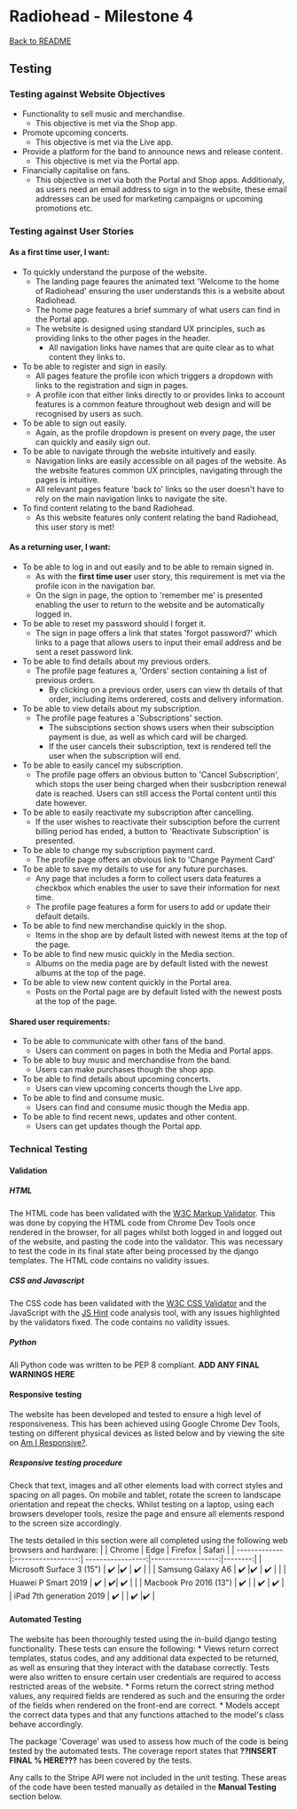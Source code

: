 # Radiohead - Milestone 4
[Back to README](README.md)
## Testing
### Testing against Website Objectives
* Functionality to sell music and merchandise.
    * This objective is met via the Shop app.
* Promote upcoming concerts.
    * This objective is met via the Live app.
* Provide a platform for the band to announce news and release content.
    * This objective is met via the Portal app.
* Financially capitalise on fans.
    * This objective is met via both the Portal and Shop apps. Additionaly, as users need an email address to sign in to the website, these email addresses can be used for marketing campaigns or upcoming promotions etc.

### Testing against User Stories
#### As a first time user, I want:
* To quickly understand the purpose of the website.
    * The landing page feaures the animated text 'Welcome to the home of Radiohead' ensuring the user understands this is a website about Radiohead.
    * The home page features a brief summary of what users can find in the Portal app.
    * The website is designed using standard UX principles, such as providing links to the other pages in the header.
        * All navigation links have names that are quite clear as to what content they links to.
* To be able to register and sign in easily.
    * All pages feature the profile icon which triggers a dropdown with links to the registration and sign in pages.
    * A profile icon that either links directly to or provides links to account features is a common feature throughout web design and will be recognised by users as such.
* To be able to sign out easily.
    * Again, as the profile dropdown is present on every page, the user can quickly and easily sign out.
* To be able to navigate through the website intuitively and easily.
    * Navigation links are easily accessible on all pages of the website. As the website features common UX principles, navigating through the pages is intuitive.
    * All relevant pages feature 'back to' links so the user doesn't have to rely on the main navigation links to navigate the site.
* To find content relating to the band Radiohead.
    * As this website features only content relating the band Radiohead, this user story is met!

#### As a returning user, I want:
* To be able to log in and out easily and to be able to remain signed in.
    * As with the **first time user** user story, this requirement is met via the profile icon in the navigation bar.
    * On the sign in page, the option to 'remember me' is presented enabling the user to return to the website and be automatically logged in.
* To be able to reset my password should I forget it.
    * The sign in page offers a link that states 'forgot password?' which links to a page that allows users to input their email address and be sent a reset password link. 
* To be able to find details about my previous orders.
    * The profile page features a, 'Orders' section containing a list of previous orders.
        * By clicking on a previous order, users can view th details of that order, including items orderered, costs and delivery information.
* To be able to view details about my subscription.
    * The profile page features a 'Subscriptions' section.
        * The subsciptions section shows users when their subsciption payment is due, as well as which card will be charged.
        * If the user cancels their subscription, text is rendered tell the user when the subscription will end.
* To be able to easily cancel my subscription.
    * The profile page offers an obvious button to 'Cancel Subscription', which stops the user being charged when their susbcription renewal date is reached. Users can still access the Portal content until this date however.
* To be able to easily reactivate my subscription after cancelling.
    * If the user wishes to reactivate their subsciption before the current billing period has ended, a button to 'Reactivate Subscription' is presented.
* To be able to change my subscription payment card.
    * The profile page offers an obvious link to 'Change Payment Card'
* To be able to save my details to use for any future purchases.
    * Any page that includes a form to collect users data features a checkbox which enables the user to save their information for next time.
    * The profile page features a form for users to add or update their default details.
* To be able to find new merchandise quickly in the shop.
    * Items in the shop are by default listed with newest items at the top of the page.
* To be able to find new music quickly in the Media section.
    * Albums on the media page are by default listed with the newest albums at the top of the page.
* To be able to view new content quickly in the Portal area.
    * Posts on the Portal page are by default listed with the newest posts at the top of the page.

#### Shared user requirements:
* To be able to communicate with other fans of the band.
    * Users can comment on pages in both the Media and Portal apps.
* To be able to buy music and merchandise from the band.
    * Users can make purchases though the shop app.
* To be able to find details about upcoming concerts.
    * Users can view upcoming concerts though the Live app.
* To be able to find and consume music.
    * Users can find and consume music though the Media app.
* To be able to find recent news, updates and other content.
    * Users can get updates though the Portal app.

### Technical Testing
#### Validation
##### HTML
The HTML code has been validated with the [W3C Markup Validator](https://validator.w3.org/). This was done by copying the HTML code from Chrome Dev Tools once rendered in the browser, for all pages whilst both logged in and logged out of the website, and pasting the code into the validator. This was necessary to test the code in its final state after being processed by the django templates. The HTML code contains no validity issues.

##### CSS and Javascript
The CSS code has been validated with the [W3C CSS Validator](https://jigsaw.w3.org/css-validator/) and the JavaScript with the [JS Hint](https://jshint.com/) code analysis tool, with any issues highlighted by the validators fixed. The code contains no validity issues.

##### Python
All Python code was written to be PEP 8 compliant. **ADD ANY FINAL WARNINGS HERE**

#### Responsive testing
The website has been developed and tested to ensure a high level of responsiveness. This has been achieved using Google Chrome Dev Tools, testing on different physical devices as listed below and by viewing the site on [Am I Responsive?](http://ami.responsivedesign.is/).
##### Responsive testing procedure
Check that text, images and all other elements load with correct styles and spacing on all pages. On mobile and tablet, rotate the screen to landscape orientation and repeat the checks. Whilst testing on a laptop, using each browsers developer tools, resize the page and ensure all elements respond to the screen size accordingly.

The tests detailed in this section were all completed using the following web browsers and hardware:
|                            | Chrome             | Edge             | Firefox            | Safari |
| -------------             |:------------------:| -----------------:|-------------------:|--------:|
| Microsoft Surface 3 (15") | :heavy_check_mark: |:heavy_check_mark: | :heavy_check_mark: |         |
| Samsung Galaxy A6         | :heavy_check_mark: |:heavy_check_mark: | :heavy_check_mark: |         |
| Huawei P Smart 2019       | :heavy_check_mark: | :heavy_check_mark:| :heavy_check_mark: |         |
| Macbook Pro 2016 (13")    | :heavy_check_mark: |                   | :heavy_check_mark: | :heavy_check_mark: |
| iPad 7th generation 2019  | :heavy_check_mark: |                   | :heavy_check_mark: |:heavy_check_mark: |

#### Automated Testing
The website has been thoroughly tested using the in-build django testing functionality. These tests can ensure the following:
    * Views return correct templates, status codes, and any additional data expected to be returned, as well as ensuring that they interact with the database correctly. Tests were also written to ensure certain user credentials are required to access restricted areas of the website.
    * Forms return the correct string method values, any required fields are rendered as such and the ensuring the order of the fields when rendered on the front-end are correct.
    * Models accept the correct data types and that any functions attached to the model's class behave accordingly.

The package 'Coverage' was used to assess how much of the code is being tested by the automated tests. The coverage report states that **??INSERT FINAL % HERE???** has been covered by the tests.

Any calls to the Stripe API were not included in the unit testing. These areas of the code have been tested manually as detailed in the **Manual Testing** section below.